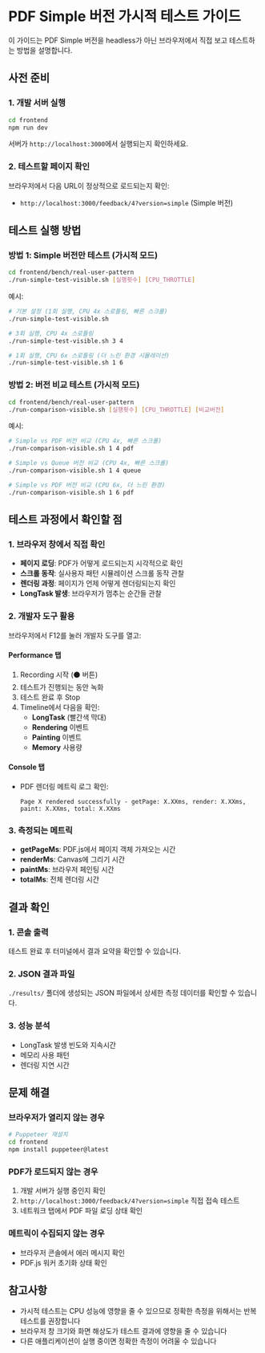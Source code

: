 # PDF Simple 버전 가시적 테스트 가이드

이 가이드는 PDF Simple 버전을 headless가 아닌 브라우저에서 직접 보고 테스트하는 방법을 설명합니다.

## 사전 준비

### 1. 개발 서버 실행
```bash
cd frontend
npm run dev
```

서버가 `http://localhost:3000`에서 실행되는지 확인하세요.

### 2. 테스트할 페이지 확인
브라우저에서 다음 URL이 정상적으로 로드되는지 확인:
- `http://localhost:3000/feedback/4?version=simple` (Simple 버전)

## 테스트 실행 방법

### 방법 1: Simple 버전만 테스트 (가시적 모드)
```bash
cd frontend/bench/real-user-pattern
./run-simple-test-visible.sh [실행횟수] [CPU_THROTTLE]
```

예시:
```bash
# 기본 설정 (1회 실행, CPU 4x 스로틀링, 빠른 스크롤)
./run-simple-test-visible.sh

# 3회 실행, CPU 4x 스로틀링
./run-simple-test-visible.sh 3 4

# 1회 실행, CPU 6x 스로틀링 (더 느린 환경 시뮬레이션)
./run-simple-test-visible.sh 1 6
```

### 방법 2: 버전 비교 테스트 (가시적 모드)
```bash
cd frontend/bench/real-user-pattern
./run-comparison-visible.sh [실행횟수] [CPU_THROTTLE] [비교버전]
```

예시:
```bash
# Simple vs PDF 버전 비교 (CPU 4x, 빠른 스크롤)
./run-comparison-visible.sh 1 4 pdf

# Simple vs Queue 버전 비교 (CPU 4x, 빠른 스크롤)
./run-comparison-visible.sh 1 4 queue

# Simple vs PDF 버전 비교 (CPU 6x, 더 느린 환경)
./run-comparison-visible.sh 1 6 pdf
```

## 테스트 과정에서 확인할 점

### 1. 브라우저 창에서 직접 확인
- **페이지 로딩**: PDF가 어떻게 로드되는지 시각적으로 확인
- **스크롤 동작**: 실사용자 패턴 시뮬레이션 스크롤 동작 관찰
- **렌더링 과정**: 페이지가 언제 어떻게 렌더링되는지 확인
- **LongTask 발생**: 브라우저가 멈추는 순간들 관찰

### 2. 개발자 도구 활용
브라우저에서 F12를 눌러 개발자 도구를 열고:

#### Performance 탭
1. Recording 시작 (⚫ 버튼)
2. 테스트가 진행되는 동안 녹화
3. 테스트 완료 후 Stop
4. Timeline에서 다음을 확인:
   - **LongTask** (빨간색 막대)
   - **Rendering** 이벤트
   - **Painting** 이벤트
   - **Memory** 사용량

#### Console 탭
- PDF 렌더링 메트릭 로그 확인:
  ```
  Page X rendered successfully - getPage: X.XXms, render: X.XXms, paint: X.XXms, total: X.XXms
  ```

### 3. 측정되는 메트릭
- **getPageMs**: PDF.js에서 페이지 객체 가져오는 시간
- **renderMs**: Canvas에 그리기 시간  
- **paintMs**: 브라우저 페인팅 시간
- **totalMs**: 전체 렌더링 시간

## 결과 확인

### 1. 콘솔 출력
테스트 완료 후 터미널에서 결과 요약을 확인할 수 있습니다.

### 2. JSON 결과 파일
`./results/` 폴더에 생성되는 JSON 파일에서 상세한 측정 데이터를 확인할 수 있습니다.

### 3. 성능 분석
- LongTask 발생 빈도와 지속시간
- 메모리 사용 패턴
- 렌더링 지연 시간

## 문제 해결

### 브라우저가 열리지 않는 경우
```bash
# Puppeteer 재설치
cd frontend
npm install puppeteer@latest
```

### PDF가 로드되지 않는 경우
1. 개발 서버가 실행 중인지 확인
2. `http://localhost:3000/feedback/4?version=simple` 직접 접속 테스트
3. 네트워크 탭에서 PDF 파일 로딩 상태 확인

### 메트릭이 수집되지 않는 경우
- 브라우저 콘솔에서 에러 메시지 확인
- PDF.js 워커 초기화 상태 확인

## 참고사항

- 가시적 테스트는 CPU 성능에 영향을 줄 수 있으므로 정확한 측정을 위해서는 반복 테스트를 권장합니다
- 브라우저 창 크기와 화면 해상도가 테스트 결과에 영향을 줄 수 있습니다
- 다른 애플리케이션이 실행 중이면 정확한 측정이 어려울 수 있습니다
